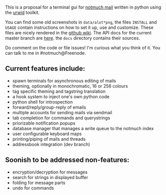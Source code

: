 This is a proposal for a terminal gui for [notmuch mail][notmuch]
written in python using the [urwid][urwid] toolkit.

You can find some old screenshots in `data/alot*png`,
the files `INSTALL` and `USAGE` contain instructions on how to set it up,
use and customize. These files are nicely rendered in the [github wiki][wiki].
The API docs for the current master branch are [here][api].
the `docs` directory contains their sources.

Do comment on the code or file issues! I'm curious what you think of it.
You can talk to me in #notmuch@Freenode.

Current features include:
-------------------------
 * spawn terminals for asynchronous editing of mails
 * theming, optionally in monochromatic, 16 or 256 colours
 * tag specific theming and tagstring translation
 * a hook system to inject one's own python code
 * python shell for introspection
 * forward/reply/group-reply of emails
 * multiple accounts for sending mails via sendmail
 * tab completion for commands and querystrings
 * priorizable notification popups
 * database manager that manages a write queue to the notmuch index
 * user configurable keyboard maps
 * printing/piping of mails and threads
 * addressbook integration (dev branch)

Soonish to be addressed non-features:
-------------------------------------
 * encryption/decryption for messages
 * search for strings in displayed buffer
 * folding for message parts
 * undo for commands

[notmuch]: http://notmuchmail.org/
[urwid]: http://excess.org/urwid/
[api]: http://pazz.github.com/alot/
[wiki]: https://github.com/pazz/alot/wiki

